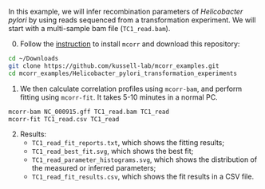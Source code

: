 In this example, we will infer recombination parameters of _Helicobacter pylori_ by using reads sequenced from a transformation experiment. We will start with a multi-sample bam file (`TC1_read.bam`).

0. Follow the [instruction](https://github.com/kussell-lab/mcorr/blob/master/README.md#installation) to install `mcorr` and download this repository:
```sh
cd ~/Downloads
git clone https://github.com/kussell-lab/mcorr_examples.git
cd mcorr_examples/Helicobacter_pylori_transformation_experiments
```

1. We then calculate correlation profiles using `mcorr-bam`, and perform fitting using `mcorr-fit`. It takes 5-10 minutes in a normal PC.
```sh
mcorr-bam NC_000915.gff TC1_read.bam TC1_read
mcorr-fit TC1_read.csv TC1_read
```

2. Results:
    * `TC1_read_fit_reports.txt`, which shows the fitting results;
    * `TC1_read_best_fit.svg`, which shows the best fit;
    * `TC1_read_parameter_histograms.svg`, which shows the distribution of the measured or inferred parameters;
    * `TC1_read_fit_results.csv`, which shows the fit results in a CSV file.
